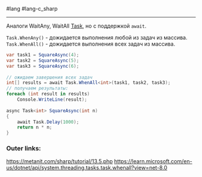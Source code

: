 #lang #lang-c_sharp 

---
Аналоги WaitAny, WaitAll [Task](1.%20Languages/C-sharp/Ассинхронность%20и%20многопоточность/2.%20TPL/Task.md), но с поддержкой `await`. 

`Task.WhenAny()` - дожидается выполнения любой из задач из массива.
`Task.WhenAll()` - дожидается выполнения всех задач из массива.

```csharp
var task1 = SquareAsync(4);
var task2 = SquareAsync(5);
var task3 = SquareAsync(6);
 
// ожидаем завершения всех задач
int[] results = await Task.WhenAll<int>(task1, task2, task3);
// получаем результаты:
foreach (int result in results)
    Console.WriteLine(result);
 
async Task<int> SquareAsync(int n)
{
    await Task.Delay(1000);
    return n * n;
}
```

### Outer links:
https://metanit.com/sharp/tutorial/13.5.php
https://learn.microsoft.com/en-us/dotnet/api/system.threading.tasks.task.whenall?view=net-8.0